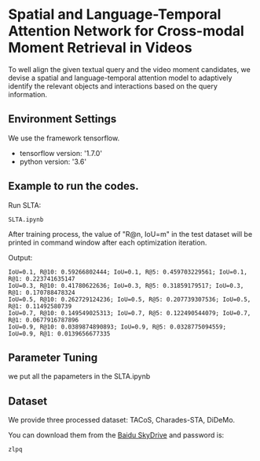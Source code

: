 # Spatial and Language-Temporal Attention Network for Cross-modal Moment Retrieval in Videos

To well align the given textual query and the video moment candidates, we devise a spatial and language-temporal attention model to adaptively identify the relevant objects and interactions based on the query information.

## Environment Settings
We use the framework tensorflow. 
- tensorflow version:  '1.7.0'
- python version: '3.6'

## Example to run the codes.

Run SLTA:

```
SLTA.ipynb
```

After training process, the value of "R@n, IoU=m" in the test dataset will be printed in command window after each optimization iteration.

Output:

```
IoU=0.1, R@10: 0.59266802444; IoU=0.1, R@5: 0.459703229561; IoU=0.1, R@1: 0.223741635147
IoU=0.3, R@10: 0.41780622636; IoU=0.3, R@5: 0.31859179517; IoU=0.3, R@1: 0.170788478324
IoU=0.5, R@10: 0.262729124236; IoU=0.5, R@5: 0.207739307536; IoU=0.5, R@1: 0.11492580739
IoU=0.7, R@10: 0.149549025313; IoU=0.7, R@5: 0.122490544079; IoU=0.7, R@1: 0.0677916787896
IoU=0.9, R@10: 0.0389874890893; IoU=0.9, R@5: 0.0328775094559; IoU=0.9, R@1: 0.0139656677335
```


## Parameter Tuning

we put all the papameters in the SLTA.ipynb

## Dataset

We provide three processed dataset: TACoS, Charades-STA, DiDeMo.

You can download them from the [Baidu SkyDrive](https://pan.baidu.com/s/1AFrUYKJ_iiZXwhK2I10lVA) and password is:

```
zlpq
```
